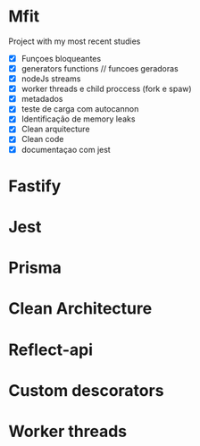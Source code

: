 # Mfit
Project with my most recent studies
- [x] Funçoes bloqueantes
- [x] generators functions // funcoes geradoras
- [x] nodeJs streams
- [x] worker threads e child proccess (fork e spaw) 
- [x] metadados
- [x] teste de carga com autocannon
- [x] Identificação de memory leaks
- [x] Clean arquitecture
- [x] Clean code 
- [x] documentaçao com jest

# Fastify
# Jest
# Prisma
# Clean Architecture
# Reflect-api 
# Custom descorators
# Worker threads

